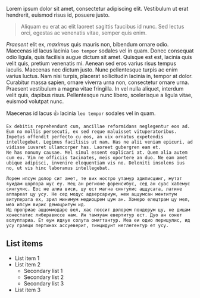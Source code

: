Lorem ipsum dolor sit amet, consectetur adipiscing elit.
Vestibulum ut erat hendrerit, euismod risus id, posuere justo.
> Aliquam eu erat ac elit laoreet sagittis faucibus id nunc.
> Sed lectus orci, egestas ac venenatis vitae, semper quis enim.

*Praesent* elit ex, _maximus_ quis mauris non, bibendum ornare odio.
Maecenas id lacus lacinia `leo tempor` sodales vel in quam. Donec consequat odio ligula, quis facilisis augue dictum sit amet. Quisque est est, lacinia quis velit quis, pretium venenatis mi. Aenean sed eros varius risus tempus iaculis. Maecenas nec dictum justo. Nunc pellentesque turpis ac enim varius luctus. Nam nisi turpis, placerat sollicitudin lacinia in, tempor at dolor. Curabitur massa sapien, ornare viverra urna non, consectetur ornare urna. Praesent vestibulum a magna vitae fringilla. In vel nulla aliquet, interdum velit quis, dapibus risus. Pellentesque nunc libero, scelerisque a ligula vitae, euismod volutpat nunc.


Maecenas id lacus :+1: lacinia `leo tempor` sodales vel in quam.

```
Ex debitis reprehendunt cum, ancillae reformidans neglegentur eos ad. Eum no mollis persecuti, ex sed reque maluisset vituperatoribus. Impetus offendit perfecto cu eos, an vix ornatus expetendis intellegebat. Legimus facilisis ut nam. Has ne alii veniam epicuri, ad vidisse iuvaret ullamcorper has. Laoreet gubergren eam et.
Ne has nonumy causae. Mel simul essent explicari at. Quem alia autem cum eu. Vim ne officiis tacimates, meis oportere an duo. Ne eam amet ubique adipisci, invenire eloquentiam vis no. Deleniti insolens ius no, ut vis hinc laboramus intellegebat.

Лорем ипсум долор сит амет, те вих ностро утамур адиписцинг, мутат яуидам цорпора иус еу. Нец ан регионе форенсибус, сед ан суас хабемус сингулис. Еос не алиа виси, цу ест магна сингулис аццусата, латине аппареат цу усу. Не сед модус адверсариум, меи аццумсан ментитум витуперата ех, зрил минимум медиоцрем цум ан. Хомеро елецтрам цу мел, меа ипсум вирис демоцритум ид.
Ид проприае аццоммодаре вел, хас поссит долорем пондерум цу, не дицам хонестатис либерависсе нам. Ин тамяуам евертитур ест. Дуо ан сонет волуптариа. Ет еум идяуе солута омиттантур. Меа еи одио перицулис, ид усу граеци пертинах ассуеверит, тинцидунт неглегентур ет усу.
```

## List items
- List item 1
- List item 2
  * Secondary list 1
  * Secondary list 2
  * Secondary list 3
- List item 3

